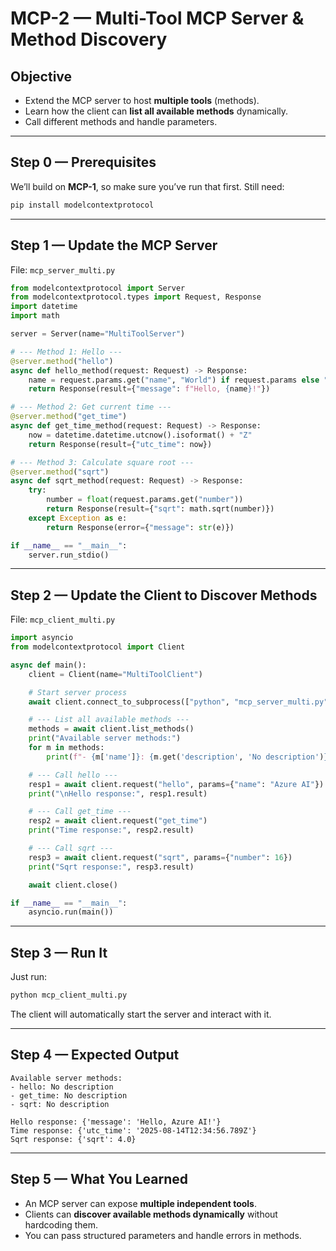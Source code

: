 # **MCP-2 — Multi-Tool MCP Server & Method Discovery**

## Objective

* Extend the MCP server to host **multiple tools** (methods).
* Learn how the client can **list all available methods** dynamically.
* Call different methods and handle parameters.

---

## Step 0 — Prerequisites

We’ll build on **MCP-1**, so make sure you’ve run that first.
Still need:

```bash
pip install modelcontextprotocol
```

---

## Step 1 — Update the MCP Server

File: `mcp_server_multi.py`

```python
from modelcontextprotocol import Server
from modelcontextprotocol.types import Request, Response
import datetime
import math

server = Server(name="MultiToolServer")

# --- Method 1: Hello ---
@server.method("hello")
async def hello_method(request: Request) -> Response:
    name = request.params.get("name", "World") if request.params else "World"
    return Response(result={"message": f"Hello, {name}!"})

# --- Method 2: Get current time ---
@server.method("get_time")
async def get_time_method(request: Request) -> Response:
    now = datetime.datetime.utcnow().isoformat() + "Z"
    return Response(result={"utc_time": now})

# --- Method 3: Calculate square root ---
@server.method("sqrt")
async def sqrt_method(request: Request) -> Response:
    try:
        number = float(request.params.get("number"))
        return Response(result={"sqrt": math.sqrt(number)})
    except Exception as e:
        return Response(error={"message": str(e)})

if __name__ == "__main__":
    server.run_stdio()
```

---

## Step 2 — Update the Client to Discover Methods

File: `mcp_client_multi.py`

```python
import asyncio
from modelcontextprotocol import Client

async def main():
    client = Client(name="MultiToolClient")

    # Start server process
    await client.connect_to_subprocess(["python", "mcp_server_multi.py"])

    # --- List all available methods ---
    methods = await client.list_methods()
    print("Available server methods:")
    for m in methods:
        print(f"- {m['name']}: {m.get('description', 'No description')}")

    # --- Call hello ---
    resp1 = await client.request("hello", params={"name": "Azure AI"})
    print("\nHello response:", resp1.result)

    # --- Call get_time ---
    resp2 = await client.request("get_time")
    print("Time response:", resp2.result)

    # --- Call sqrt ---
    resp3 = await client.request("sqrt", params={"number": 16})
    print("Sqrt response:", resp3.result)

    await client.close()

if __name__ == "__main__":
    asyncio.run(main())
```

---

## Step 3 — Run It

Just run:

```bash
python mcp_client_multi.py
```

The client will automatically start the server and interact with it.

---

## Step 4 — Expected Output

```
Available server methods:
- hello: No description
- get_time: No description
- sqrt: No description

Hello response: {'message': 'Hello, Azure AI!'}
Time response: {'utc_time': '2025-08-14T12:34:56.789Z'}
Sqrt response: {'sqrt': 4.0}
```

---

## Step 5 — What You Learned

* An MCP server can expose **multiple independent tools**.
* Clients can **discover available methods dynamically** without hardcoding them.
* You can pass structured parameters and handle errors in methods.



